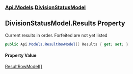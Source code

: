 ### [Api.Models](Api_Models.md 'Api.Models').[DivisionStatusModel](Api_Models_DivisionStatusModel.md 'Api.Models.DivisionStatusModel')
## DivisionStatusModel.Results Property
Current results in order. Forfeited are not yet listed  
```csharp
public Api.Models.ResultRowModel[] Results { get; set; }
```
#### Property Value
[ResultRowModel](Api_Models_ResultRowModel.md 'Api.Models.ResultRowModel')[[]](https://docs.microsoft.com/en-us/dotnet/api/System.Array 'System.Array')
